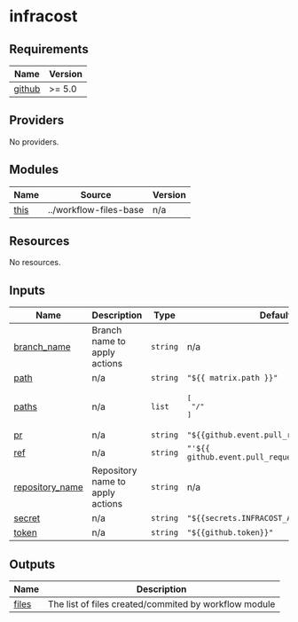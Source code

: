 # infracost

<!-- BEGINNING OF PRE-COMMIT-TERRAFORM DOCS HOOK -->
## Requirements

| Name | Version |
|------|---------|
| <a name="requirement_github"></a> [github](#requirement\_github) | >= 5.0 |

## Providers

No providers.

## Modules

| Name | Source | Version |
|------|--------|---------|
| <a name="module_this"></a> [this](#module\_this) | ../workflow-files-base | n/a |

## Resources

No resources.

## Inputs

| Name | Description | Type | Default | Required |
|------|-------------|------|---------|:--------:|
| <a name="input_branch_name"></a> [branch\_name](#input\_branch\_name) | Branch name to apply actions | `string` | n/a | yes |
| <a name="input_path"></a> [path](#input\_path) | n/a | `string` | `"${{ matrix.path }}"` | no |
| <a name="input_paths"></a> [paths](#input\_paths) | n/a | `list` | <pre>[<br>  "/"<br>]</pre> | no |
| <a name="input_pr"></a> [pr](#input\_pr) | n/a | `string` | `"${{github.event.pull_request.number}}"` | no |
| <a name="input_ref"></a> [ref](#input\_ref) | n/a | `string` | `"'${{ github.event.pull_request.base.ref }}'"` | no |
| <a name="input_repository_name"></a> [repository\_name](#input\_repository\_name) | Repository name to apply actions | `string` | n/a | yes |
| <a name="input_secret"></a> [secret](#input\_secret) | n/a | `string` | `"${{secrets.INFRACOST_API_KEY}}"` | no |
| <a name="input_token"></a> [token](#input\_token) | n/a | `string` | `"${{github.token}}"` | no |

## Outputs

| Name | Description |
|------|-------------|
| <a name="output_files"></a> [files](#output\_files) | The list of files created/commited by workflow module |
<!-- END OF PRE-COMMIT-TERRAFORM DOCS HOOK -->
